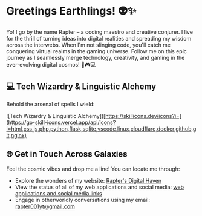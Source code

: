 # Greetings Earthlings! 👽✨

Yo! I go by the name Rapter – a coding maestro and creative conjurer. I live for the thrill of turning ideas into digital realities and spreading my wisdom across the interwebs. When I'm not slinging code, you'll catch me conquering virtual realms in the gaming universe. Follow me on this epic journey as I seamlessly merge technology, creativity, and gaming in the ever-evolving digital cosmos! 🚀🎮💻

## 💻 Tech Wizardry & Linguistic Alchemy

Behold the arsenal of spells I wield:

![Tech Wizardry & Linguistic Alchemy]([https://skillicons.dev/icons?i=](https://go-skill-icons.vercel.app/api/icons?i=html,css,js,php,python,flask,sqlite,vscode,linux,cloudflare,docker,github,git,nginx)

## 🌐 Get in Touch Across Galaxies

Feel the cosmic vibes and drop me a line! You can locate me through:

- Explore the wonders of my website: [Rapter's Digital Haven](https://rapter.pages.dev)
- View the status of all of my web applications and social media: [web applications and social media links](https://status.rapter.pro)
- Engage in otherworldly conversations using my email: rapter001yt@gmail.com
